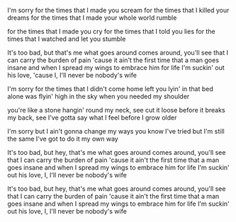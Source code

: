 I'm sorry for the times that I made you scream
for the times that I killed your dreams
for the times that I made your whole world rumble

for the times that I made you cry
for the times that I told you lies
for the times that I watched and let you stumble

It's too bad, but that's me
what goes around comes around, you'll see
that I can carry the burden of pain
'cause it ain't the first time that a man goes insane
and when I spread my wings to embrace him for life
I'm suckin' out his love, 'cause I, I'll never be nobody's wife

I'm sorry for the times that I didn't come home
left you lyin' in that bed alone
was flyin' high in the sky when you needed my shoulder

you're like a stone hangin' round my neck, see
cut it loose before it breaks my back, see
I've gotta say what I feel before I grow older

I'm sorry but I ain't gonna change my ways
you know I've tried but I'm still the same
I've got to do it my own way

It's too bad, but hey, that's me
what goes around comes around, you'll see
that I can carry the burden of pain
'cause it ain't the first time that a man goes insane
and when I spread my wings to embrace him for life
I'm suckin' out his love, I, I'll never be nobody's wife

It's too bad, but hey, that's me
what goes around comes around, you'll see
that I can carry the burden of pain
'cause it ain't the first time that a man goes insane
and when I spread my wings to embrace him for life
I'm suckin' out his love, I, I'll never be nobody's wife 
